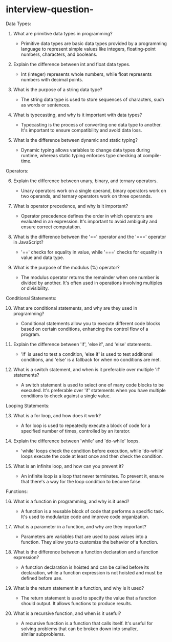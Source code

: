 # interview-question-
Data Types:

1. What are primitive data types in programming?
   - Primitive data types are basic data types provided by a programming language to represent simple values like integers, floating-point numbers, characters, and booleans.

2. Explain the difference between int and float data types.
   - Int (integer) represents whole numbers, while float represents numbers with decimal points.

3. What is the purpose of a string data type?
   - The string data type is used to store sequences of characters, such as words or sentences.

4. What is typecasting, and why is it important with data types?
   - Typecasting is the process of converting one data type to another. It's important to ensure compatibility and avoid data loss.

5. What is the difference between dynamic and static typing?
   - Dynamic typing allows variables to change data types during runtime, whereas static typing enforces type checking at compile-time.

Operators:

6. Explain the difference between unary, binary, and ternary operators.
   - Unary operators work on a single operand, binary operators work on two operands, and ternary operators work on three operands.

7. What is operator precedence, and why is it important?
   - Operator precedence defines the order in which operators are evaluated in an expression. It's important to avoid ambiguity and ensure correct computation.

8. What is the difference between the '==' operator and the '===' operator in JavaScript?
   - '==' checks for equality in value, while '===' checks for equality in value and data type.

9. What is the purpose of the modulus (%) operator?
   - The modulus operator returns the remainder when one number is divided by another. It's often used in operations involving multiples or divisibility.

Conditional Statements:

10. What are conditional statements, and why are they used in programming?
    - Conditional statements allow you to execute different code blocks based on certain conditions, enhancing the control flow of a program.

11. Explain the difference between 'if', 'else if', and 'else' statements.
    - 'if' is used to test a condition, 'else if' is used to test additional conditions, and 'else' is a fallback for when no conditions are met.

12. What is a switch statement, and when is it preferable over multiple 'if' statements?
    - A switch statement is used to select one of many code blocks to be executed. It's preferable over 'if' statements when you have multiple conditions to check against a single value.

Looping Statements:

13. What is a for loop, and how does it work?
    - A for loop is used to repeatedly execute a block of code for a specified number of times, controlled by an iterator.

14. Explain the difference between 'while' and 'do-while' loops.
    - 'while' loops check the condition before execution, while 'do-while' loops execute the code at least once and then check the condition.

15. What is an infinite loop, and how can you prevent it?
    - An infinite loop is a loop that never terminates. To prevent it, ensure that there's a way for the loop condition to become false.

Functions:

16. What is a function in programming, and why is it used?
    - A function is a reusable block of code that performs a specific task. It's used to modularize code and improve code organization.

17. What is a parameter in a function, and why are they important?
    - Parameters are variables that are used to pass values into a function. They allow you to customize the behavior of a function.

18. What is the difference between a function declaration and a function expression?
    - A function declaration is hoisted and can be called before its declaration, while a function expression is not hoisted and must be defined before use.

19. What is the return statement in a function, and why is it used?
    - The return statement is used to specify the value that a function should output. It allows functions to produce results.

20. What is a recursive function, and when is it useful?
    - A recursive function is a function that calls itself. It's useful for solving problems that can be broken down into smaller, similar subproblems.
